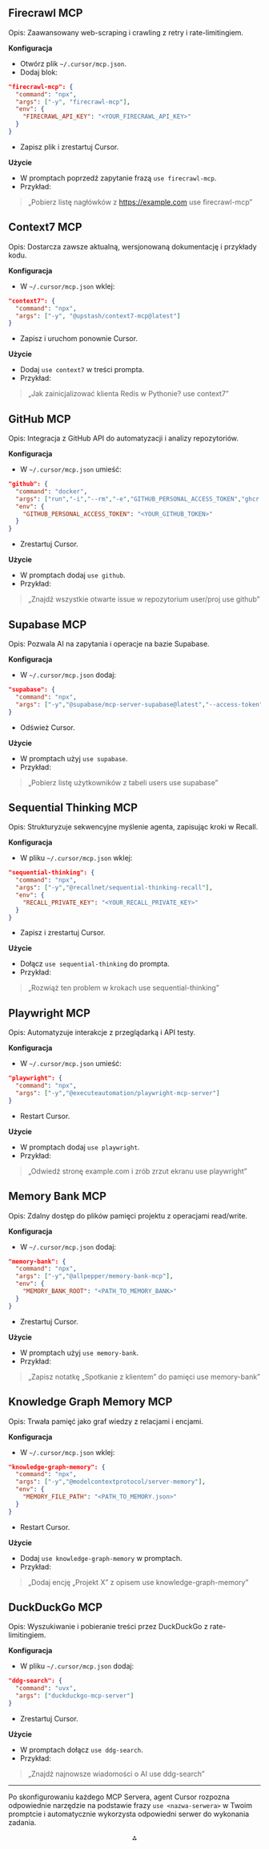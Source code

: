 

## Firecrawl MCP

Opis: Zaawansowany web-scraping i crawling z retry i rate-limitingiem.

**Konfiguracja**

- Otwórz plik `~/.cursor/mcp.json`.
- Dodaj blok:

```json
"firecrawl-mcp": {
  "command": "npx",
  "args": ["-y", "firecrawl-mcp"],
  "env": {
    "FIRECRAWL_API_KEY": "<YOUR_FIRECRAWL_API_KEY>"
  }
}
```

- Zapisz plik i zrestartuj Cursor.

**Użycie**

- W promptach poprzedź zapytanie frazą `use firecrawl-mcp`.
- Przykład:
> „Pobierz listę nagłówków z https://example.com use firecrawl-mcp”


## Context7 MCP

Opis: Dostarcza zawsze aktualną, wersjonowaną dokumentację i przykłady kodu.

**Konfiguracja**

- W `~/.cursor/mcp.json` wklej:

```json
"context7": {
  "command": "npx",
  "args": ["-y", "@upstash/context7-mcp@latest"]
}
```

- Zapisz i uruchom ponownie Cursor.

**Użycie**

- Dodaj `use context7` w treści prompta.
- Przykład:
> „Jak zainicjalizować klienta Redis w Pythonie? use context7”


## GitHub MCP

Opis: Integracja z GitHub API do automatyzacji i analizy repozytoriów.

**Konfiguracja**

- W `~/.cursor/mcp.json` umieść:

```json
"github": {
  "command": "docker",
  "args": ["run","-i","--rm","-e","GITHUB_PERSONAL_ACCESS_TOKEN","ghcr.io/github/github-mcp-server"],
  "env": {
    "GITHUB_PERSONAL_ACCESS_TOKEN": "<YOUR_GITHUB_TOKEN>"
  }
}
```

- Zrestartuj Cursor.

**Użycie**

- W promptach dodaj `use github`.
- Przykład:
> „Znajdź wszystkie otwarte issue w repozytorium user/proj use github”


## Supabase MCP

Opis: Pozwala AI na zapytania i operacje na bazie Supabase.

**Konfiguracja**

- W `~/.cursor/mcp.json` dodaj:

```json
"supabase": {
  "command": "npx",
  "args": ["-y","@supabase/mcp-server-supabase@latest","--access-token","<YOUR_SUPABASE_PAT>"]
}
```

- Odśwież Cursor.

**Użycie**

- W promptach użyj `use supabase`.
- Przykład:
> „Pobierz listę użytkowników z tabeli users use supabase”


## Sequential Thinking MCP

Opis: Strukturyzuje sekwencyjne myślenie agenta, zapisując kroki w Recall.

**Konfiguracja**

- W pliku `~/.cursor/mcp.json` wklej:

```json
"sequential-thinking": {
  "command": "npx",
  "args": ["-y","@recallnet/sequential-thinking-recall"],
  "env": {
    "RECALL_PRIVATE_KEY": "<YOUR_RECALL_PRIVATE_KEY>"
  }
}
```

- Zapisz i zrestartuj Cursor.

**Użycie**

- Dołącz `use sequential-thinking` do prompta.
- Przykład:
> „Rozwiąż ten problem w krokach use sequential-thinking”


## Playwright MCP

Opis: Automatyzuje interakcje z przeglądarką i API testy.

**Konfiguracja**

- W `~/.cursor/mcp.json` umieść:

```json
"playwright": {
  "command": "npx",
  "args": ["-y","@executeautomation/playwright-mcp-server"]
}
```

- Restart Cursor.

**Użycie**

- W promptach dodaj `use playwright`.
- Przykład:
> „Odwiedź stronę example.com i zrób zrzut ekranu use playwright”


## Memory Bank MCP

Opis: Zdalny dostęp do plików pamięci projektu z operacjami read/write.

**Konfiguracja**

- W `~/.cursor/mcp.json` dodaj:

```json
"memory-bank": {
  "command": "npx",
  "args": ["-y","@allpepper/memory-bank-mcp"],
  "env": {
    "MEMORY_BANK_ROOT": "<PATH_TO_MEMORY_BANK>"
  }
}
```

- Zrestartuj Cursor.

**Użycie**

- W promptach użyj `use memory-bank`.
- Przykład:
> „Zapisz notatkę „Spotkanie z klientem” do pamięci use memory-bank”


## Knowledge Graph Memory MCP

Opis: Trwała pamięć jako graf wiedzy z relacjami i encjami.

**Konfiguracja**

- W `~/.cursor/mcp.json` wklej:

```json
"knowledge-graph-memory": {
  "command": "npx",
  "args": ["-y","@modelcontextprotocol/server-memory"],
  "env": {
    "MEMORY_FILE_PATH": "<PATH_TO_MEMORY.json>"
  }
}
```

- Restart Cursor.

**Użycie**

- Dodaj `use knowledge-graph-memory` w promptach.
- Przykład:
> „Dodaj encję „Projekt X” z opisem use knowledge-graph-memory”


## DuckDuckGo MCP

Opis: Wyszukiwanie i pobieranie treści przez DuckDuckGo z rate-limitingiem.

**Konfiguracja**

- W pliku `~/.cursor/mcp.json` dodaj:

```json
"ddg-search": {
  "command": "uvx",
  "args": ["duckduckgo-mcp-server"]
}
```

- Zrestartuj Cursor.

**Użycie**

- W promptach dołącz `use ddg-search`.
- Przykład:
> „Znajdź najnowsze wiadomości o AI use ddg-search”

---

Po skonfigurowaniu każdego MCP Servera, agent Cursor rozpozna odpowiednie narzędzie na podstawie frazy `use <nazwa-serwera>` w Twoim promptcie i automatycznie wykorzysta odpowiedni serwer do wykonania zadania.

<div style="text-align: center">⁂</div>

[^1]: https://docs.firecrawl.dev/mcp

[^2]: https://dev.to/mehmetakar/context7-mcp-tutorial-3he2

[^3]: https://github.com/github/github-mcp-server

[^4]: https://supabase.com/docs/guides/getting-started/mcp

[^5]: https://www.youtube.com/watch?v=R-5ucM-5P5o

[^6]: https://executeautomation.github.io/mcp-playwright/docs/intro

[^7]: https://github.com/alioshr/memory-bank-mcp

[^8]: https://www.youtube.com/watch?v=qeru0ZdudD4

[^9]: https://github.com/nickclyde/duckduckgo-mcp-server

[^10]: https://cursor.directory/mcp/firecrawl

[^11]: https://www.magicslides.app/mcps/vrknetha-firecrawl

[^12]: https://www.youtube.com/watch?v=-ls0D-rtET4

[^13]: https://docs.anthropic.com/en/docs/agents-and-tools/mcp

[^14]: https://www.youtube.com/watch?v=d3QpQO6Paeg

[^15]: https://github.com/PicardRaphael/mcp-server-documentation

[^16]: https://www.youtube.com/watch?v=smmpJtAztjs

[^17]: https://pypi.org/project/supabase-mcp-server/

[^18]: https://smithery.ai/server/@smithery-ai/server-sequential-thinking

[^19]: https://playbooks.com/mcp/anthropic-sequential-thinking

[^20]: https://executeautomation.github.io/mcp-playwright/docs/testing-videos/Bdd

[^21]: https://github.com/executeautomation/mcp-playwright

[^22]: https://www.youtube.com/watch?v=M2RFKs8Bnr8

[^23]: https://modelcontextprotocol.io/introduction

[^24]: https://forum.cursor.com/t/mcp-add-persistent-memory-in-cursor/57497

[^25]: https://github.com/shaneholloman/mcp-knowledge-graph/blob/main/pr-instructions.md

[^26]: https://playbooks.com/mcp/ashdevfr-duckduckgo

[^27]: https://www.pulsemcp.com/servers/nickclyde-duckduckgo-search

[^28]: https://www.firecrawl.dev/blog/fastmcp-tutorial-building-mcp-servers-python

[^29]: https://docs.firecrawl.dev/introduction

[^30]: https://www.youtube.com/watch?v=Ejd11WE6qaw

[^31]: https://www.youtube.com/watch?v=V-DVEFIM5n8

[^32]: https://mcp.pipedream.com/app/firecrawl

[^33]: https://github.com/mendableai/firecrawl-mcp-server

[^34]: https://onedollarvps.com/blogs/how-to-install-and-use-firecrawl-mcp

[^35]: https://apidog.com/blog/context7-mcp-server/

[^36]: https://huggingface.co/blog/lynn-mikami/context7-mcp-server

[^37]: https://www.youtube.com/watch?v=CTZm6fBYisc

[^38]: https://devcenter.upsun.com/posts/context7-mcp/

[^39]: https://github.com/upstash/context7

[^40]: https://github.com/upstash/context7-mcp

[^41]: https://upstash.com/blog/context7-mcp

[^42]: https://apidog.com/blog/github-mcp-server/

[^43]: https://github.com/mcp-use/mcp-use

[^44]: https://dev.to/debs_obrien/setting-up-the-official-github-mcp-server-a-simple-guide-707

[^45]: https://github.com/idosal/git-mcp

[^46]: https://docs.cline.bot/mcp-servers/mcp-server-from-github

[^47]: https://github.com/sammcj/mcp-package-docs

[^48]: https://www.youtube.com/watch?v=yJSX0BeMH28

[^49]: https://supabase.com/blog/mcp-server

[^50]: https://blog.hijabicoder.dev/how-to-use-supabase-mcp-in-vscode-and-cursor

[^51]: https://www.youtube.com/watch?v=wa9-d63velk

[^52]: https://github.com/supabase-community/supabase-mcp

[^53]: https://github.com/alexander-zuev/supabase-mcp-server

[^54]: https://github.com/coleam00/supabase-mcp/blob/main/README.md

[^55]: https://apidog.com/blog/supabase-mcp/

[^56]: https://forum.cursor.com/t/how-to-use-sequential-thinking/50374

[^57]: https://www.youtube.com/watch?v=RCFe1L9qm3E

[^58]: https://www.reddit.com/r/mcp/comments/1jwjagw/how_does_the_sequential_thinking_mcp_work/

[^59]: https://playbooks.com/mcp/sequential-thinking

[^60]: https://github.com/modelcontextprotocol/servers/tree/main/src/sequentialthinking

[^61]: https://ubos.tech/mcp/sequential-thinking-mcp-server-2/

[^62]: https://onedollarvps.com/blogs/how-to-set-up-and-use-sequential-thinking-mcp-server

[^63]: https://huggingface.co/blog/lynn-mikami/microsoft-playwright-mcp

[^64]: https://www.qatouch.com/blog/playwright-mcp-server/

[^65]: https://www.youtube.com/watch?v=CNzg1aPwrKI

[^66]: https://apidog.com/blog/playwright-mcp/

[^67]: https://executeautomation.github.io/mcp-playwright/docs/local-setup/Installation

[^68]: https://executeautomation.github.io/mcp-playwright/

[^69]: https://github.com/microsoft/playwright-mcp

[^70]: https://github.com/alioshr/memory-bank-mcp/blob/main/README.md

[^71]: https://www.youtube.com/watch?v=Uufa6flWid4

[^72]: https://cursor.directory/mcp/memory-bank-mcp-server

[^73]: https://www.youtube.com/watch?v=quxmEXORYto

[^74]: https://www.mcpmarket.com/server/memory-bank

[^75]: https://forum.cursor.com/t/one-shot-memory-bank-for-cursor-that-makes-a-difference/87411

[^76]: https://www.pulsemcp.com/servers/modelcontextprotocol-knowledge-graph-memory

[^77]: https://github.com/shaneholloman/mcp-knowledge-graph

[^78]: https://playbooks.com/mcp/modelcontextprotocol-knowledge-graph-memory

[^79]: https://community.aws/content/2wQNdTanksZytztHxutlGFHq23J/build-a-knowledge-graph-with-mcp-memory-and-amazon-neptune

[^80]: https://www.linkedin.com/pulse/building-your-own-memory-claude-mcp-hassan-raza-miaaf

[^81]: https://mcpmarket.com/server/basic-memory

[^82]: https://block.github.io/goose/docs/tutorials/knowledge-graph-mcp

[^83]: https://cursor.directory/mcp/duckduckgo-search

[^84]: https://playbooks.com/mcp/lowlyocean-duckduckgo-search

[^85]: https://www.pulsemcp.com/servers/lowlyocean-duckduckgo-search

[^86]: https://playbooks.com/mcp/oevortex-ddg-search

[^87]: https://apify.com/epctex/duckduckgo-scraper/api/mcp

[^88]: https://playbooks.com/mcp/zhsama-duckduckgo-search

[^89]: https://github.com/gianlucamazza/mcp-duckduckgo

